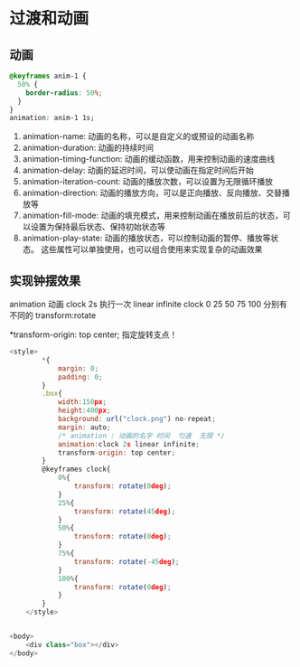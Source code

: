 # 过渡和动画

## 动画

```css
@keyframes anim-1 {
  50% {
    border-radius: 50%;
  }
}
animation: anim-1 1s;
```

1. animation-name: 动画的名称，可以是自定义的或预设的动画名称
2. animation-duration: 动画的持续时间
3. animation-timing-function: 动画的缓动函数，用来控制动画的速度曲线
4. animation-delay: 动画的延迟时间，可以使动画在指定时间后开始
5. animation-iteration-count: 动画的播放次数，可以设置为无限循环播放
6. animation-direction: 动画的播放方向，可以是正向播放、反向播放、交替播放等
7. animation-fill-mode: 动画的填充模式，用来控制动画在播放前后的状态，可以设置为保持最后状态、保持初始状态等
8. animation-play-state: 动画的播放状态，可以控制动画的暂停、播放等状态。
   这些属性可以单独使用，也可以组合使用来实现复杂的动画效果

## 实现钟摆效果

animation 动画 clock 2s 执行一次
linear infinite
clock 0 25 50 75 100 分别有不同的 transform:rotate

\*transform-origin: top center; 指定旋转支点！

```js
<style>
        *{
            margin: 0;
            padding: 0;
        }
        .box{
            width:150px;
            height:400px;
            background: url("clock.png") no-repeat;
            margin: auto;
            /* animation : 动画的名字 时间  匀速  无限 */
            animation:clock 2s linear infinite;
            transform-origin: top center;
        }
        @keyframes clock{
            0%{
                transform: rotate(0deg);
            }
            25%{
                transform: rotate(45deg);
            }
            50%{
                transform: rotate(0deg);
            }
            75%{
                transform: rotate(-45deg);
            }
            100%{
                transform: rotate(0deg);
            }
        }
    </style>


<body>
    <div class="box"></div>
</body>


```
